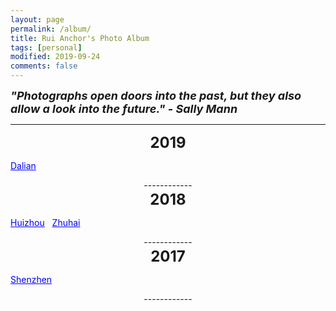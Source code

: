 ```yaml
---
layout: page
permalink: /album/
title: Rui Anchor's Photo Album
tags: [personal]
modified: 2019-09-24
comments: false
---
```


<strong><i><font size = "+1">"Photographs open doors into the past, but they also allow a look into the future."  - Sally Mann</font></i></strong>

----

<center><strong><font size = "+2">2019</font></strong></center>

<a href="album/2019/0914-dalian.md" style="color: rgb(0,0,255);text-align: center">Dalian</a>
<center>
------------
</center>

<center><strong><font size = "+2">2018</font></strong></center>

<a href="album/2018/0403-huizhou.md" style="color: rgb(0,0,255);text-align: center">Huizhou</a>&nbsp;&nbsp; <a href="album/2018/0120-zhuhai.md" style="color: rgb(0,0,255);text-align: center">Zhuhai</a>
<center>
------------
</center>

<center><strong><font size = "+2">2017</font></strong></center>

<a href="album/2017/1224-shenzhen.md" style="color: rgb(0,0,255);text-align: center">Shenzhen</a>
<center>
------------
</center>